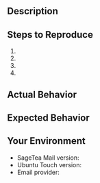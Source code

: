 ## Description
<!--- Describe the issue generally and why it is important  -->

## Steps to Reproduce
<!--- Provide clear steps to reproduce the issue -->
<!--- Maybe add screenshots or a link to an example if that helps to understand the issue -->
1.  
2.  
3.  
4.  

## Actual Behavior
<!--- Tell us what happens for you after following the steps -->

## Expected Behavior
<!--- Tell us what should happen -->

## Your Environment
<!--- Include relevant details about the environment you experienced the issue in -->
* SageTea Mail version:
* Ubuntu Touch version:
* Email provider: 
